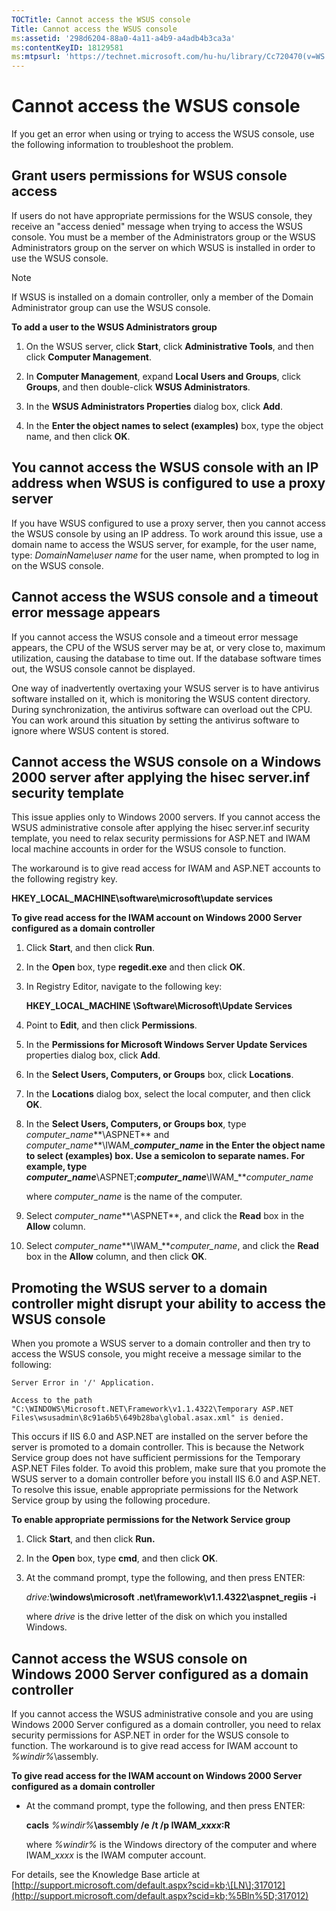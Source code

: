 ```yaml
---
TOCTitle: Cannot access the WSUS console
Title: Cannot access the WSUS console
ms:assetid: '298d6204-88a0-4a11-a4b9-a4adb4b3ca3a'
ms:contentKeyID: 18129581
ms:mtpsurl: 'https://technet.microsoft.com/hu-hu/library/Cc720470(v=WS.10)'
---
```


Cannot access the WSUS console
==============================

If you get an error when using or trying to access the WSUS console, use the following information to troubleshoot the problem.

Grant users permissions for WSUS console access
-----------------------------------------------

If users do not have appropriate permissions for the WSUS console, they receive an "access denied" message when trying to access the WSUS console. You must be a member of the Administrators group or the WSUS Administrators group on the server on which WSUS is installed in order to use the WSUS console.

> [!NOTE]  
> If WSUS is installed on a domain controller, only a member of the Domain Administrator group can use the WSUS console. 

**To add a user to the WSUS Administrators group**
1.  On the WSUS server, click **Start**, click **Administrative Tools**, and then click **Computer Management**.

2.  In **Computer Management**, expand **Local Users and Groups**, click **Groups**, and then double-click **WSUS Administrators**.

3.  In the **WSUS Administrators Properties** dialog box, click **Add**.

4.  In the **Enter the object names to select (examples)** box, type the object name, and then click **OK**.

You cannot access the WSUS console with an IP address when WSUS is configured to use a proxy server
---------------------------------------------------------------------------------------------------

If you have WSUS configured to use a proxy server, then you cannot access the WSUS console by using an IP address. To work around this issue, use a domain name to access the WSUS server, for example, for the user name, type: *DomainName\\user name* for the user name, when prompted to log in on the WSUS console.

Cannot access the WSUS console and a timeout error message appears
------------------------------------------------------------------

If you cannot access the WSUS console and a timeout error message appears, the CPU of the WSUS server may be at, or very close to, maximum utilization, causing the database to time out. If the database software times out, the WSUS console cannot be displayed.

One way of inadvertently overtaxing your WSUS server is to have antivirus software installed on it, which is monitoring the WSUS content directory. During synchronization, the antivirus software can overload out the CPU. You can work around this situation by setting the antivirus software to ignore where WSUS content is stored.

Cannot access the WSUS console on a Windows 2000 server after applying the hisec server.inf security template
-------------------------------------------------------------------------------------------------------------

This issue applies only to Windows 2000 servers. If you cannot access the WSUS administrative console after applying the hisec server.inf security template, you need to relax security permissions for ASP.NET and IWAM local machine accounts in order for the WSUS console to function.

The workaround is to give read access for IWAM and ASP.NET accounts to the following registry key.

**HKEY\_LOCAL\_MACHINE\\software\\microsoft\\update services**

**To give read access for the IWAM account on Windows 2000 Server configured as a domain controller**
1.  Click **Start**, and then click **Run**.

2.  In the **Open** box, type **regedit.exe** and then click **OK**.

3.  In Registry Editor, navigate to the following key:

    **HKEY\_LOCAL\_MACHINE \\Software\\Microsoft\\Update Services**

4.  Point to **Edit**, and then click **Permissions**.

5.  In the **Permissions for Microsoft Windows Server Update Services** properties dialog box, click **Add**.

6.  In the **Select Users, Computers, or Groups** box, click **Locations**.

7.  In the **Locations** dialog box, select the local computer, and then click **OK**.

8.  In the **Select Users, Computers, or Groups box**, type *computer\_name***\\ASPNET** and *computer\_name***\\IWAM\_***computer\_name* in the **Enter the object name to select (examples)** box. Use a semicolon to separate names. For example, type *computer\_name***\\ASPNET;***computer\_name***\\IWAM\_***computer\_name*

    where *computer\_name* is the name of the computer.

9.  Select *computer\_name***\\ASPNET**, and click the **Read** box in the **Allow** column.

10. Select *computer\_name***\\IWAM\_***computer\_name*, and click the **Read** box in the **Allow** column, and then click **OK**.

Promoting the WSUS server to a domain controller might disrupt your ability to access the WSUS console
------------------------------------------------------------------------------------------------------

When you promote a WSUS server to a domain controller and then try to access the WSUS console, you might receive a message similar to the following:

`Server Error in '/' Application. `

`Access to the path "C:\WINDOWS\Microsoft.NET\Framework\v1.1.4322\Temporary ASP.NET Files\wsusadmin\8c91a6b5\649b28ba\global.asax.xml" is denied. `

This occurs if IIS 6.0 and ASP.NET are installed on the server before the server is promoted to a domain controller. This is because the Network Service group does not have sufficient permissions for the Temporary ASP.NET Files folder. To avoid this problem, make sure that you promote the WSUS server to a domain controller before you install IIS 6.0 and ASP.NET. To resolve this issue, enable appropriate permissions for the Network Service group by using the following procedure.

**To enable appropriate permissions for the Network Service group**
1.  Click **Start**, and then click **Run.**

2.  In the **Open** box, type **cmd**, and then click **OK**.

3.  At the command prompt, type the following, and then press ENTER:

    *drive:***\\windows\\microsoft .net\\framework\\v1.1.4322\\aspnet\_regiis -i**

    where *drive* is the drive letter of the disk on which you installed Windows.

Cannot access the WSUS console on Windows 2000 Server configured as a domain controller
---------------------------------------------------------------------------------------

If you cannot access the WSUS administrative console and you are using Windows 2000 Server configured as a domain controller, you need to relax security permissions for ASP.NET in order for the WSUS console to function. The workaround is to give read access for IWAM account to *%windir%*\\assembly.

**To give read access for the IWAM account on Windows 2000 Server configured as a domain controller**
-   At the command prompt, type the following, and then press ENTER:

    **cacls** *%windir%***\\assembly /e /t /p IWAM\_***xxxx***:R**

    where *%windir%* is the Windows directory of the computer and where IWAM\_*xxxx* is the IWAM computer account.

For details, see the Knowledge Base article at [http://support.microsoft.com/default.aspx?scid=kb;\[LN\];317012](http://support.microsoft.com/default.aspx?scid=kb;%5Bln%5D;317012)
